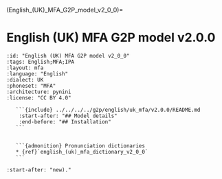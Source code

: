 
(English_(UK)_MFA_G2P_model_v2_0_0)=
# English (UK) MFA G2P model v2.0.0

``````{g2p} English (UK) MFA G2P model v2.0.0
:id: "English (UK) MFA G2P model v2_0_0"
:tags: English;MFA;IPA
:layout: mfa
:language: "English"
:dialect: UK
:phoneset: "MFA"
:architecture: pynini
:license: "CC BY 4.0"

   ```{include} ../../../../g2p/english/uk_mfa/v2.0.0/README.md
    :start-after: "## Model details"
    :end-before: "## Installation"
   ```


   ```{admonition} Pronunciation dictionaries
   * {ref}`english_(uk)_mfa_dictionary_v2_0_0`
   ```
``````

```{include} ../../../../g2p/english/uk_mfa/v2.0.0/README.md
:start-after: "new)."
```
